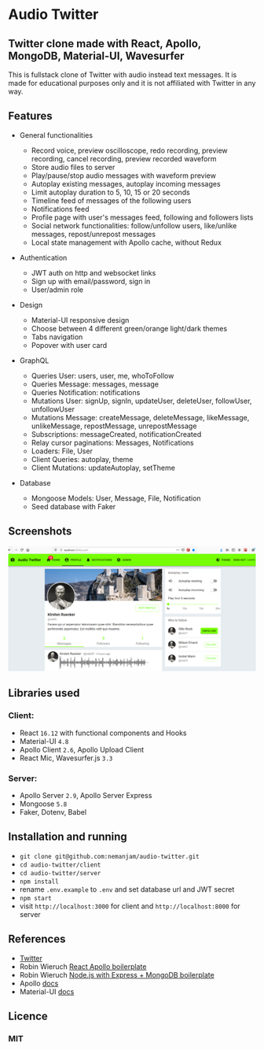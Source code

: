 # Audio Twitter

## Twitter clone made with React, Apollo, MongoDB, Material-UI, Wavesurfer

This is fullstack clone of Twitter with audio instead text messages. It is made for educational purposes only and it is not affiliated with Twitter in any way.

## Features

- General functionalities

  - Record voice, preview oscilloscope, redo recording, preview recording, cancel recording, preview recorded waveform
  - Store audio files to server
  - Play/pause/stop audio messages with waveform preview
  - Autoplay existing messages, autoplay incoming messages
  - Limit autoplay duration to 5, 10, 15 or 20 seconds
  - Timeline feed of messages of the following users
  - Notifications feed
  - Profile page with user's messages feed, following and followers lists
  - Social network functionalities: follow/unfollow users, like/unlike messages, repost/unrepost messages
  - Local state management with Apollo cache, without Redux

- Authentication

  - JWT auth on http and websocket links
  - Sign up with email/password, sign in
  - User/admin role

- Design

  - Material-UI responsive design
  - Choose between 4 different green/orange light/dark themes
  - Tabs navigation
  - Popover with user card

- GraphQL

  - Queries User: users, user, me, whoToFollow
  - Queries Message: messages, message
  - Queries Notification: notifications
  - Mutations User: signUp, signIn, updateUser, deleteUser, followUser, unfollowUser
  - Mutations Message: createMessage, deleteMessage, likeMessage, unlikeMessage, repostMessage, unrepostMessage
  - Subscriptions: messageCreated, notificationCreated
  - Relay cursor paginations: Messages, Notifications
  - Loaders: File, User
  - Client Queries: autoplay, theme
  - Client Mutations: updateAutoplay, setTheme

- Database
  - Mongoose Models: User, Message, File, Notification
  - Seed database with Faker

## Screenshots

![Screenshot1](/screenshots/Screenshot_1.png)

## Libraries used

### Client:

- React `16.12` with functional components and Hooks
- Material-UI `4.8`
- Apollo Client `2.6`, Apollo Upload Client
- React Mic, Wavesurfer.js `3.3`

### Server:

- Apollo Server `2.9`, Apollo Server Express
- Mongoose `5.8`
- Faker, Dotenv, Babel

## Installation and running

- `git clone git@github.com:nemanjam/audio-twitter.git`
- `cd audio-twitter/client`
- `cd audio-twitter/server`
- `npm install`
- rename `.env.example` to `.env` and set database url and JWT secret
- `npm start`
- visit `http://localhost:3000` for client and `http://localhost:8000` for server

## References

- [Twitter](https://twitter.com)
- Robin Wieruch [React Apollo boilerplate](https://github.com/the-road-to-graphql/fullstack-apollo-react-boilerplate)
- Robin Wieruch [Node.js with Express + MongoDB boilerplate](https://github.com/the-road-to-graphql/fullstack-apollo-express-mongodb-boilerplate)
- Apollo [docs](https://www.apollographql.com/docs/)
- Material-UI [docs](https://material-ui.com/getting-started/installation/)

## Licence

### MIT

